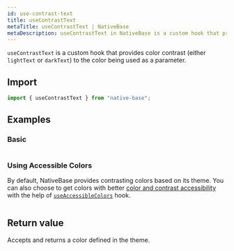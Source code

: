 ```yaml
---
id: use-contrast-text
title: useContrastText
metaTitle: useContrastText | NativeBase
metaDescription: useContrastText in NativeBase is a custom hook that provides color and text contrast against the background color passed asa  parameter. Read on to know more.
---
```


`useContrastText` is a custom hook that provides color contrast (either `lightText` or `darkText`) to the color being used as a parameter.

## Import

```jsx
import { useContrastText } from "native-base";
```

## Examples

### Basic

```ComponentSnackPlayer path=hooks,useContrastText,Basic.tsx

```

### Using Accessible Colors

By default, NativeBase provides contrasting colors based on its theme. You can also choose to get colors with better [color and contrast accessibility](https://web.dev/color-and-contrast-accessibility/) with the help of [`useAccessibleColors`](use-accessible-colors) hook.

```ComponentSnackPlayer path=hooks,useAccessibleColors,Basic.tsx

```

## Return value

Accepts and returns a color defined in the theme.
